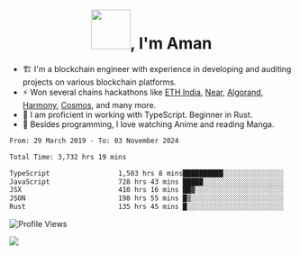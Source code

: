 <h1 align="center"><img src="https://media2.giphy.com/media/v1.Y2lkPTc5MGI3NjExZmx5c2N1N2lkbjg5NnI3ajI2ZXhxZ24yZ3cxcmJibTZrMWZkbjlxaSZlcD12MV9pbnRlcm5hbF9naWZfYnlfaWQmY3Q9Zw/AFdcYElkoNAUE/giphy.webp" width="70">, I'm Aman</h1>

- 🏗️ I'm a blockchain engineer with experience in developing and auditing projects on various blockchain platforms.
- ⚡ Won several chains hackathons like [ETH India](https://devfolio.co/projects/hivm-hybrid-intent-virtual-machine-3ba1), [Near](https://medium.com/encode-club/encode-x-near-hackathon-finale-prizewinners-and-summary-fcf6e409ab07), [Algorand](https://algorand-innovate.hackerearth.com), [Harmony](https://medium.com/harmony-one/winners-of-the-hack-the-horizon-hackathon-ae04f95b71ab), [Cosmos](https://www.hackerearth.com/challenges/hackathon/hackatom-india/), and many more.
- 🌊 I am proficient in working with TypeScript. Beginner in Rust.
- 🍣 Besides programming, I love watching Anime and reading Manga.

<!--START_SECTION:waka-->

```txt
From: 29 March 2019 - To: 03 November 2024

Total Time: 3,732 hrs 19 mins

TypeScript                 1,503 hrs 8 mins██████████░░░░░░░░░░░░░░░   40.27 %
JavaScript                 728 hrs 43 mins █████░░░░░░░░░░░░░░░░░░░░   19.52 %
JSX                        410 hrs 16 mins ██▓░░░░░░░░░░░░░░░░░░░░░░   10.99 %
JSON                       198 hrs 55 mins █▒░░░░░░░░░░░░░░░░░░░░░░░   05.33 %
Rust                       135 hrs 45 mins █░░░░░░░░░░░░░░░░░░░░░░░░   03.64 %
```

<!--END_SECTION:waka-->

![Profile Views](https://komarev.com/ghpvc/?username=amanraj1608&label=Profile%20views&color=0e75b6&style=flat-square)

![](https://hit.yhype.me/github/profile?user_id=42104907)
